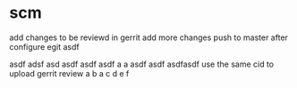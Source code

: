 scm
===
add changes to be reviewd in gerrit
add more changes
push to master after configure egit
asdf

asdf
adsf
asd
asdf
asdf
asdf
a
a
asdf
asdf
asdfasdf
use the same cid to upload gerrit review
a
b
a
c
d
e
f